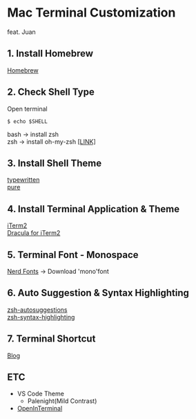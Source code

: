 
# Mac Terminal Customization
feat. Juan

## 1. Install Homebrew
[Homebrew](https://brew.sh/)
   
## 2. Check Shell Type
Open terminal
```shellscript
$ echo $SHELL
```
bash -> install zsh  
zsh -> install oh-my-zsh [[LINK]](https://ohmyz.sh/#install)


## 3. Install Shell Theme
[typewritten](https://github.com/reobin/typewritten)  
[pure](https://github.com/sindresorhus/pure)

## 4. Install Terminal Application & Theme
[iTerm2](https://iterm2.com/)  
[Dracula for iTerm2](https://draculatheme.com/iterm)

## 5. Terminal Font - Monospace
[Nerd Fonts](https://www.nerdfonts.com/font-downloads) -> Download 'mono'font

## 6. Auto Suggestion & Syntax Highlighting
[zsh-autosuggestions](https://github.com/zsh-users/zsh-autosuggestions)  
[zsh-syntax-highlighting](https://github.com/zsh-users/zsh-syntax-highlighting)

## 7. Terminal Shortcut
[Blog](https://js-laboratory.tistory.com/49)

## ETC
- VS Code Theme
   - Palenight(Mild Contrast)
- [OpenInTerminal](https://github.com/Ji4n1ng/OpenInTerminal)

